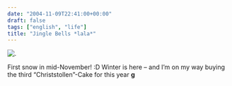 ```yaml
---
date: "2004-11-09T22:41:00+00:00"
draft: false
tags: ["english", "life"]
title: "Jingle Bells *lala*"
---
```

![.](http://chillu.com/assets/blog_firstsnow.jpg ".")

First snow in mid-November! :D Winter is here – and I’m on my way
buying the third “Christstollen”-Cake for this year **g**



